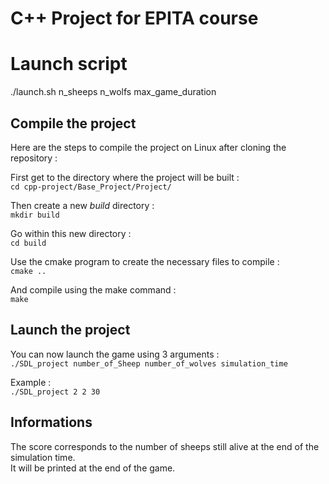 # C++ Project for EPITA course

# Launch script
./launch.sh n_sheeps n_wolfs max_game_duration

## Compile the project

Here are the steps to compile the project on Linux after cloning the repository :

First get to the directory where the project will be built : \
`cd cpp-project/Base_Project/Project/`

Then create a new *build* directory : \
`mkdir build`

Go within this new directory : \
`cd build`

Use the cmake program to create the necessary files to compile : \
`cmake ..`

And compile using the make command : \
`make`

## Launch the project

You can now launch the game using 3 arguments : \
`./SDL_project number_of_Sheep number_of_wolves simulation_time`

Example : \
`./SDL_project 2 2 30`

## Informations

The score corresponds to the number of sheeps still alive at the end of the simulation time. \
It will be printed at the end of the game.
